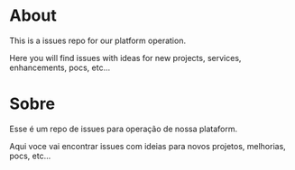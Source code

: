 # About

This is a issues repo for our platform operation.

Here you will find issues with ideas for new projects, services, enhancements, pocs, etc...

# Sobre

Esse é um repo de issues para operação de nossa plataform.

Aqui voce vai encontrar issues com ideias para novos projetos, melhorias, pocs, etc...
